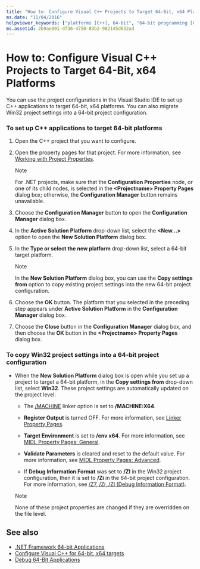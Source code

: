 ```yaml
---
title: "How to: Configure Visual C++ Projects to Target 64-Bit, x64 Platforms"
ms.date: "11/04/2016"
helpviewer_keywords: ["platforms [C++], 64-bit", "64-bit programming [C++], configuring projects", "project configurations [C++]"]
ms.assetid: 2b9ae001-df36-4750-83b2-982145d632ad
---
```

# How to: Configure Visual C++ Projects to Target 64-Bit, x64 Platforms

You can use the project configurations in the Visual Studio IDE to set up C++ applications to target 64-bit, x64 platforms. You can also migrate Win32 project settings into a 64-bit project configuration.

### To set up C++ applications to target 64-bit platforms

1. Open the C++ project that you want to configure.

1. Open the property pages for that project. For more information, see [Working with Project Properties](../ide/working-with-project-properties.md).

   > [!NOTE]
   > For .NET projects, make sure that the **Configuration Properties** node, or one of its child nodes, is selected in the **\<Projectname> Property Pages** dialog box; otherwise, the **Configuration Manager** button remains unavailable.

1. Choose the **Configuration Manager** button to open the **Configuration Manager** dialog box.

1. In the **Active Solution Platform** drop-down list, select the **\<New...>** option to open the **New Solution Platform** dialog box.

1. In the **Type or select the new platform** drop-down list, select a 64-bit target platform.

   > [!NOTE]
   > In the **New Solution Platform** dialog box, you can use the **Copy settings from** option to copy existing project settings into the new 64-bit project configuration.

1. Choose the **OK** button. The platform that you selected in the preceding step appears under **Active Solution Platform** in the **Configuration Manager** dialog box.

1. Choose the **Close** button in the **Configuration Manager** dialog box, and then choose the **OK** button in the **\<Projectname> Property Pages** dialog box.

### To copy Win32 project settings into a 64-bit project configuration

- When the **New Solution Platform** dialog box is open while you set up a project to target a 64-bit platform, in the **Copy settings from** drop-down list, select **Win32**. These project settings are automatically updated on the project level:

  - The [/MACHINE](../build/reference/machine-specify-target-platform.md) linker option is set to **/MACHINE:X64**.

  - **Register Output** is turned OFF. For more information, see [Linker Property Pages](../ide/linker-property-pages.md).

  - **Target Environment** is set to **/env x64**. For more information, see [MIDL Property Pages: General](../ide/midl-property-pages-general.md).

  - **Validate Parameters** is cleared and reset to the default value. For more information, see [MIDL Property Pages: Advanced](../ide/midl-property-pages-advanced.md).

  - If **Debug Information Format** was set to **/ZI** in the Win32 project configuration, then it is set to **/Zi** in the 64-bit project configuration. For more information, see [/Z7, /Zi, /ZI (Debug Information Format)](../build/reference/z7-zi-zi-debug-information-format.md).

  > [!NOTE]
  > None of these project properties are changed if they are overridden on the file level.

## See also

- [.NET Framework 64-bit Applications](/dotnet/framework/64-bit-apps)
- [Configure Visual C++ for 64-bit, x64 targets](../build/configuring-programs-for-64-bit-visual-cpp.md)
- [Debug 64-Bit Applications](/visualstudio/debugger/debug-64-bit-applications)
